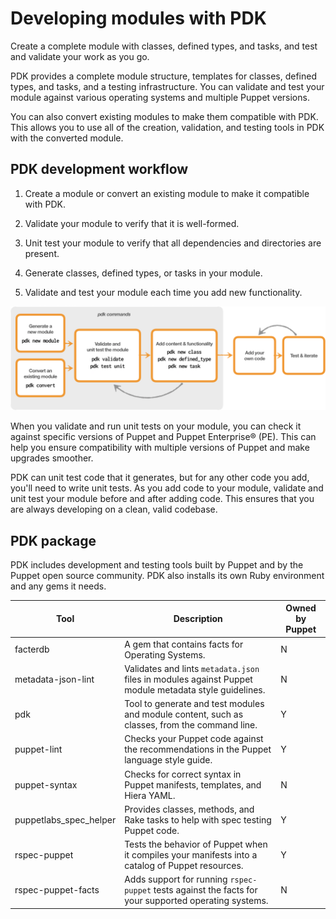 # Developing modules with PDK

Create a complete module with classes, defined types, and tasks, and test and
validate your work as you go.

PDK provides a complete module structure, templates for classes, defined types,
and tasks, and a testing infrastructure. You can validate and test your module
against various operating systems and multiple Puppet versions.

You can also convert existing modules to make them compatible with PDK. This
allows you to use all of the creation, validation, and testing tools in PDK with
the converted module.

## PDK development workflow

1.  Create a module or convert an existing module to make it compatible with
    PDK.

2.  Validate your module to verify that it is well-formed.

3.  Unit test your module to verify that all dependencies and directories are
    present.

4.  Generate classes, defined types, or tasks in your module.

5.  Validate and test your module each time you add new functionality.


![Diagram of PDK commands in the development workflow.](pdk-workflow.png)

When you validate and run unit tests on your module, you can check it against
specific versions of Puppet and Puppet Enterprise® (PE). This can help you ensure compatibility with
multiple versions of Puppet and make upgrades smoother. 

PDK can unit test code that it generates, but for any other code you add, you'll
need to write unit tests. As you add code to your module, validate and unit test
your module before and after adding code. This ensures that you are always
developing on a clean, valid codebase.

## PDK package

PDK includes development and testing tools built by Puppet and by the Puppet
open source community. PDK also installs its own Ruby environment and any gems
it needs.

|Tool|Description|Owned by Puppet|
|----|-----------|---------------|
|facterdb|A gem that contains facts for Operating Systems.| N |
|metadata-json-lint|Validates and lints `metadata.json` files in modules against Puppet module metadata style guidelines.| N |
|pdk|Tool to generate and test modules and module content, such as classes, from the command line.| Y |
|puppet-lint|Checks your Puppet code against the recommendations in the Puppet language style guide.| Y |
|puppet-syntax|Checks for correct syntax in Puppet manifests, templates, and Hiera YAML.| N |
|puppetlabs_spec_helper|Provides classes, methods, and Rake tasks to help with spec testing Puppet code.| Y |
|rspec-puppet|Tests the behavior of Puppet when it compiles your manifests into a catalog of Puppet resources.| Y |
|rspec-puppet-facts|Adds support for running `rspec-puppet` tests against the facts for your supported operating systems.| N |
